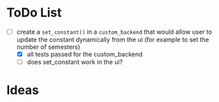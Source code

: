 # ToDo List
- [ ] create a `set_constant()` in a `custom_backend` that would allow user to update the constant dynamically from the ui (for example to set the number of semesters)
  - [x] all tests passed for the custom_backend
  - [ ] does set_constant work in the ui?

# Ideas